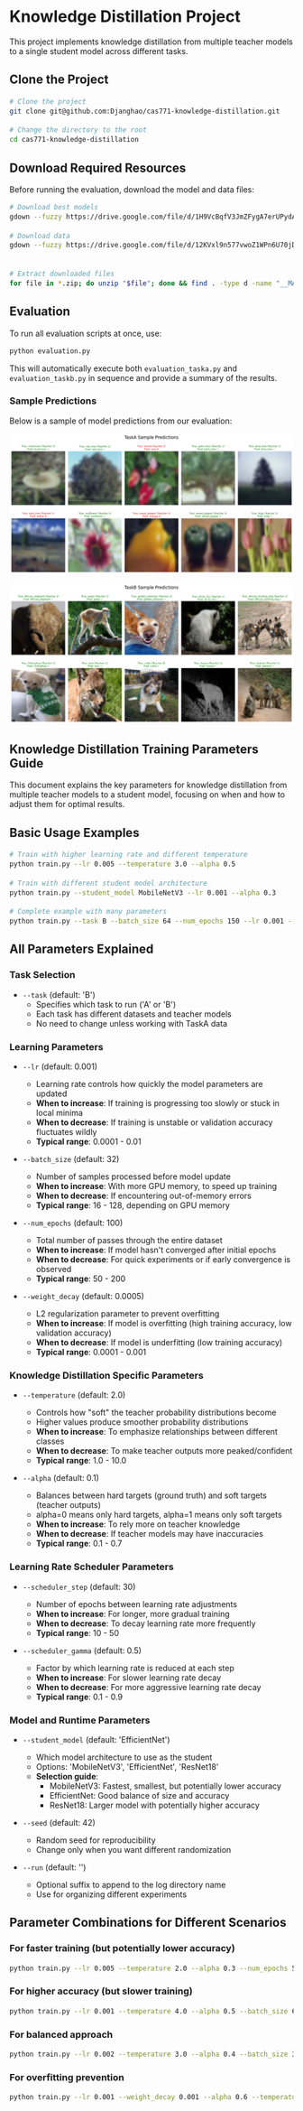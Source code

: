 # Knowledge Distillation Project

This project implements knowledge distillation from multiple teacher models to a single student model across different tasks.

## Clone the Project

``` bash
# Clone the project
git clone git@github.com:Djanghao/cas771-knowledge-distillation.git

# Change the directory to the root
cd cas771-knowledge-distillation
```

## Download Required Resources

Before running the evaluation, download the model and data files:

```bash
# Download best models
gdown --fuzzy https://drive.google.com/file/d/1H9VcBqfV3JmZFygA7erUPydAU5XAxSh-/view?usp=drive_link

# Download data
gdown --fuzzy https://drive.google.com/file/d/12KVxl9n577vwoZ1WPn6U70jD37_UA0y-/view?usp=drive_link


# Extract downloaded files
for file in *.zip; do unzip "$file"; done && find . -type d -name "__MACOSX" -exec rm -rf {} \; 2>/dev/null
```


## Evaluation

To run all evaluation scripts at once, use:

```bash
python evaluation.py
```

This will automatically execute both `evaluation_taska.py` and `evaluation_taskb.py` in sequence and provide a summary of the results.

### Sample Predictions

Below is a sample of model predictions from our evaluation:

![Sample Predictions](evaluation/TaskA/sample_predictions.png)


![Sample Predictions](evaluation/TaskB/sample_predictions.png)

## Knowledge Distillation Training Parameters Guide

This document explains the key parameters for knowledge distillation from multiple teacher models to a student model, focusing on when and how to adjust them for optimal results.

## Basic Usage Examples

```bash
# Train with higher learning rate and different temperature
python train.py --lr 0.005 --temperature 3.0 --alpha 0.5

# Train with different student model architecture
python train.py --student_model MobileNetV3 --lr 0.001 --alpha 0.3

# Complete example with many parameters
python train.py --task B --batch_size 64 --num_epochs 150 --lr 0.001 --temperature 4.0 --alpha 0.6 --scheduler_step 20 --scheduler_gamma 0.7 --student_model ResNet18
```

## All Parameters Explained

### Task Selection
- `--task` (default: 'B')
  - Specifies which task to run ('A' or 'B')
  - Each task has different datasets and teacher models
  - No need to change unless working with TaskA data

### Learning Parameters

- `--lr` (default: 0.001)
  - Learning rate controls how quickly the model parameters are updated
  - **When to increase**: If training is progressing too slowly or stuck in local minima
  - **When to decrease**: If training is unstable or validation accuracy fluctuates wildly
  - **Typical range**: 0.0001 - 0.01

- `--batch_size` (default: 32)
  - Number of samples processed before model update
  - **When to increase**: With more GPU memory, to speed up training
  - **When to decrease**: If encountering out-of-memory errors
  - **Typical range**: 16 - 128, depending on GPU memory

- `--num_epochs` (default: 100)
  - Total number of passes through the entire dataset
  - **When to increase**: If model hasn't converged after initial epochs
  - **When to decrease**: For quick experiments or if early convergence is observed
  - **Typical range**: 50 - 200

- `--weight_decay` (default: 0.0005)
  - L2 regularization parameter to prevent overfitting
  - **When to increase**: If model is overfitting (high training accuracy, low validation accuracy)
  - **When to decrease**: If model is underfitting (low training accuracy)
  - **Typical range**: 0.0001 - 0.001

### Knowledge Distillation Specific Parameters

- `--temperature` (default: 2.0)
  - Controls how "soft" the teacher probability distributions become
  - Higher values produce smoother probability distributions
  - **When to increase**: To emphasize relationships between different classes
  - **When to decrease**: To make teacher outputs more peaked/confident
  - **Typical range**: 1.0 - 10.0

- `--alpha` (default: 0.1)
  - Balances between hard targets (ground truth) and soft targets (teacher outputs)
  - alpha=0 means only hard targets, alpha=1 means only soft targets
  - **When to increase**: To rely more on teacher knowledge
  - **When to decrease**: If teacher models may have inaccuracies
  - **Typical range**: 0.1 - 0.7

### Learning Rate Scheduler Parameters

- `--scheduler_step` (default: 30)
  - Number of epochs between learning rate adjustments
  - **When to increase**: For longer, more gradual training
  - **When to decrease**: To decay learning rate more frequently
  - **Typical range**: 10 - 50

- `--scheduler_gamma` (default: 0.5)
  - Factor by which learning rate is reduced at each step
  - **When to increase**: For slower learning rate decay
  - **When to decrease**: For more aggressive learning rate decay
  - **Typical range**: 0.1 - 0.9

### Model and Runtime Parameters

- `--student_model` (default: 'EfficientNet')
  - Which model architecture to use as the student
  - Options: 'MobileNetV3', 'EfficientNet', 'ResNet18'
  - **Selection guide**:
    - MobileNetV3: Fastest, smallest, but potentially lower accuracy
    - EfficientNet: Good balance of size and accuracy
    - ResNet18: Larger model with potentially higher accuracy

- `--seed` (default: 42)
  - Random seed for reproducibility
  - Change only when you want different randomization

- `--run` (default: '')
  - Optional suffix to append to the log directory name
  - Use for organizing different experiments

## Parameter Combinations for Different Scenarios

### For faster training (but potentially lower accuracy)
```bash
python train.py --lr 0.005 --temperature 2.0 --alpha 0.3 --num_epochs 50 --student_model MobileNetV3
```

### For higher accuracy (but slower training)
```bash
python train.py --lr 0.001 --temperature 4.0 --alpha 0.5 --batch_size 64 --num_epochs 200 --student_model ResNet18
```

### For balanced approach
```bash
python train.py --lr 0.002 --temperature 3.0 --alpha 0.4 --batch_size 32 --num_epochs 100 --student_model EfficientNet
```

### For overfitting prevention
```bash
python train.py --lr 0.001 --weight_decay 0.001 --alpha 0.6 --temperature 3.0